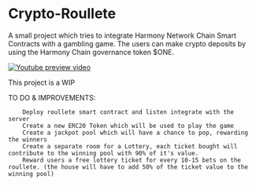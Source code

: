 # Crypto-Roullete

A small project which tries to integrate Harmony Network Chain Smart Contracts with a gambling game. The users can make crypto deposits by using the Harmony Chain governance token $ONE.

[![Youtube preview video](https://i.imgur.com/472V3HS.png)](https://www.youtube.com/watch?v=vCWp1Ltj9ls)



This project is a WIP

TO DO & IMPROVEMENTS: 
	
	
		Deploy roullete smart contract and listen integrate with the server
		Create a new ERC20 Token which will be used to play the game
		Create a jackpot pool which will have a chance to pop, rewarding the winners
		Create a separate room for a Lottery, each ticket bought will contribute to the winning pool with 90% of it's value. 
		Reward users a free lottery ticket for every 10-15 bets on the roullete. (the house will have to add 50% of the ticket value to the winning pool)
	
	

